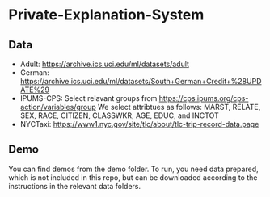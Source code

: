 # Private-Explanation-System

## Data

- Adult: https://archive.ics.uci.edu/ml/datasets/adult
- German: https://archive.ics.uci.edu/ml/datasets/South+German+Credit+%28UPDATE%29
- IPUMS-CPS: Select relavant groups from https://cps.ipums.org/cps-action/variables/group  We select attribtues as follows: 
MARST,
RELATE,
SEX,
RACE,
CITIZEN,
CLASSWKR,
AGE,
EDUC,
and INCTOT
- NYCTaxi: https://www1.nyc.gov/site/tlc/about/tlc-trip-record-data.page

## Demo

You can find demos from the demo folder. To run, you need data prepared, which is not included in this repo, but can be downloaded according to the instructions in the relevant data folders.
